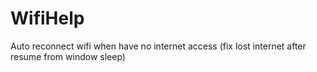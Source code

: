 # WifiHelp
Auto reconnect wifi when have no internet access (fix lost internet after resume from window sleep)
